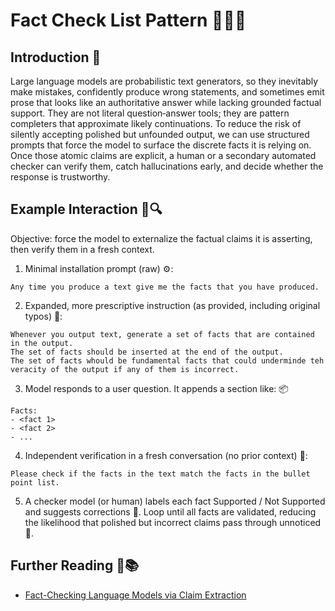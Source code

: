 # Fact Check List Pattern 🕵️‍♂️✅

## Introduction 🧭

Large language models are probabilistic text generators, so they inevitably make mistakes, confidently
produce wrong statements, and sometimes emit prose that looks like an authoritative answer while lacking
grounded factual support. They are not literal question‑answer tools; they are pattern completers that
approximate likely continuations. To reduce the risk of silently accepting polished but unfounded output,
we can use structured prompts that force the model to surface the discrete facts it is relying on. Once
those atomic claims are explicit, a human or a secondary automated checker can verify them, catch
hallucinations early, and decide whether the response is trustworthy.

## Example Interaction 💬🔍

Objective: force the model to externalize the factual claims it is asserting, then verify them in a
fresh context.

1. Minimal installation prompt (raw) ⚙️:

```text
Any time you produce a text give me the facts that you have produced.
```

2. Expanded, more prescriptive instruction (as provided, including original typos) 📐:

```text
Whenever you output text, generate a set of facts that are contained in the output.
The set of facts should be inserted at the end of the output.
The set of facts whould be fundamental facts that could underminde teh veracity of the output if any of them is incorrect.
```

3. Model responds to a user question. It appends a section like: 📦

```text
Facts:
- <fact 1>
- <fact 2>
- ...
```

4. Independent verification in a fresh conversation (no prior context) 🔄:

```text
Please check if the facts in the text match the facts in the bullet point list.
```

5. A checker model (or human) labels each fact Supported / Not Supported and suggests corrections 🧪.
	Loop until all facts are validated, reducing the likelihood that polished but incorrect claims pass
	through unnoticed 🔐.

## Further Reading 🔗📚

- [Fact-Checking Language Models via Claim Extraction](https://arxiv.org/abs/2305.13281)
